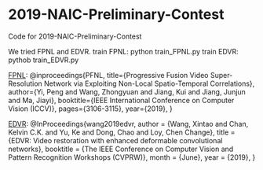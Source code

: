 # 2019-NAIC-Preliminary-Contest
Code for 2019-NAIC-Preliminary-Contest

We tried FPNL and EDVR.
train FPNL: python train_FPNL.py
train EDVR: pythob train_EDVR.py


[FPNL](https://github.com/psychopa4/PFNL):
@inproceedings{PFNL,
  title={Progressive Fusion Video Super-Resolution Network via Exploiting Non-Local Spatio-Temporal Correlations},
  author={Yi, Peng and Wang, Zhongyuan and Jiang, Kui and Jiang, Junjun and Ma, Jiayi},
  booktitle={IEEE International Conference on Computer Vision (ICCV)},
  pages={3106-3115},
  year={2019},
}

[EDVR](https://github.com/xinntao/EDVR):
@InProceedings{wang2019edvr,
  author    = {Wang, Xintao and Chan, Kelvin C.K. and Yu, Ke and Dong, Chao and Loy, Chen Change},
  title     = {EDVR: Video restoration with enhanced deformable convolutional networks},
  booktitle = {The IEEE Conference on Computer Vision and Pattern Recognition Workshops (CVPRW)},
  month     = {June},
  year      = {2019},
}





